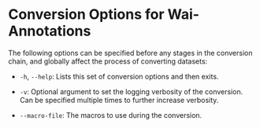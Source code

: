 # Conversion Options for Wai-Annotations

The following options can be specified before any stages in the conversion chain, and globally affect the process of
converting datasets:

* `-h`, `--help`: Lists this set of conversion options and then exits.

* `-v`: Optional argument to set the logging verbosity of the conversion. Can be
        specified multiple times to further increase verbosity.
        
* `--macro-file`: The macros to use during the conversion.
